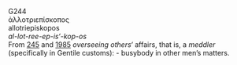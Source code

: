 <body>
  <p>G244<br>  ἀλλοτριεπίσκοπος  <br> allotriepiskopos  <br><i>al-lot-ree-ep-is‘-kop-os </i><br>From <a href="g0245.htm">245</a> and <a href="g1985.htm">1985</a>  <i>overseeing</i> <i>others‘</i> affairs, that is, a <i>meddler</i> (specifically in Gentile customs): - busybody in other men’s matters.<br></p>
 </body>